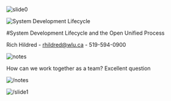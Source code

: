 ![slide0](slidestart://?class="step+slide"+data-x="-1000"+data-y="-1500")

![System Development Lifecycle](https://upload.wikimedia.org/wikipedia/commons/a/aa/CPT-SystemLifeSycle.svg "System Development Lifecycle")

#System Development Lifecycle and the Open Unified Process

Rich Hildred - rhildred@wlu.ca - 519-594-0900

![notes](slidenotestart://)

How can we work together as a team? Excellent question 

![/notes](slidenoteend://)

![/slide1](slideend:://)